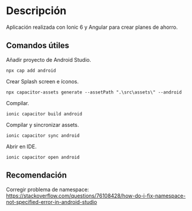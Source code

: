 # Descripción

Aplicación realizada con Ionic 6 y Angular para crear planes de ahorro.

## Comandos útiles

Añadir proyecto de Android Studio.

```
npx cap add android
```

Crear Splash screen e íconos.

```
npx capacitor-assets generate --assetPath ".\src\assets\" --android
```

Compilar.

```
ionic capacitor build android
```

Compilar y sincronizar assets.

```
ionic capacitor sync android
```

Abrir en IDE.

```
ionic capacitor open android
```

## Recomendación

Corregir problema de namespace: https://stackoverflow.com/questions/76108428/how-do-i-fix-namespace-not-specified-error-in-android-studio